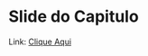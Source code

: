 # Slide do Capitulo

Link: [Clique Aqui](http://files.cod3r.com.br/curso-web/slides_conceitos_web.pdf)